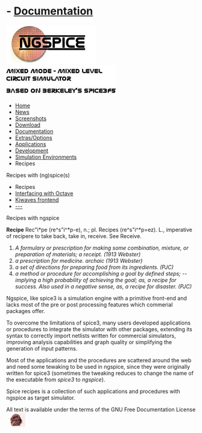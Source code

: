 # - [Documentation](./Docs.Html)

![NGSPICE](../images/nglogo.jpg) ![Mixed mode - mixed level circuit simulator - based on Berkeley's Spice3f5](../images/ngtext2.jpg) [](https://sourceforge.net/projects/ngspice)

- [Home](./index.html)
- [News](./news.html)
- [Screenshots](https://sourceforge.net/projects/ngspice/)
- [Download](./download.html)
- [Documentation](./docs.html)
- [Extras/Options](./extras.html)
- [Applications](./applic.html)
- [Development](./devel.html)
- [Simulation Environments](./resources.html)
- Recipes

Recipes with (ng)spice(s)

- Recipes
- [Interfacing with Octave](./octavespice.html)
- [Kjwaves frontend](./kjwaves.html)
- [---](#)

Recipes with ngspice

**Recipe** Rec"i\*pe (re^s"i^\*p-e), n.; pl. Recipes (re^s"i^\*p=ez). L., imperative of recipere to take back, take in, receive. See Receive.

1.  *A formulary or prescription for making some combination, mixture, or preparation of materials; a receipt. (1913 Webster)*
2.  *a prescription for medicine. archaic (1913 Webster)*
3.  *a set of directions for preparing food from its ingredients. (PJC)*
4.  *a method or procedure for accomplishing a goal by defined steps; -- implying a high probability of achieving the goal; as, a recipe for success. Also used in a negative sense, as, a recipe for disaster. (PJC)*

Ngspice, like spice3 is a simulation engine with a primitive front-end and lacks most of the pre or post processing features which commerial packages offer.

To overcome the limitations of spice3, many users developed applications or procedures to integrate the simulator with other packages, extending its syntax to correctly import netlists written for commercial simulators, improving analysis capabilities and graph quality or simplifying the generation of input patterns.

Most of the applications and the procedures are scattered around the web and need some tewaking to be used in ngspice, since they were originally written for spice3 (sometimes the tweaking reduces to change the name of the executable from *spice3* to *ngspice*).

Spice recipes is a collection of such applications and procedures with ngspice as target simulator.

 All text is available under the terms of the GNU Free Documentation License ![](../images/spice.jpg)
